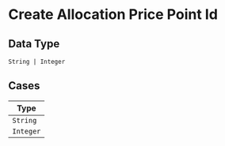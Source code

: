 
# Create Allocation Price Point Id

## Data Type

`String | Integer`

## Cases

| Type |
|  --- |
| `String` |
| `Integer` |

